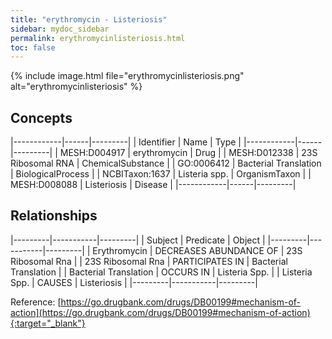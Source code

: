 ```yaml
---
title: "erythromycin - Listeriosis"
sidebar: mydoc_sidebar
permalink: erythromycinlisteriosis.html
toc: false 
---
```


{% include image.html file="erythromycinlisteriosis.png" alt="erythromycinlisteriosis" %}

## Concepts

|------------|------|---------|
| Identifier | Name | Type    |
|------------|------|---------|
| MESH:D004917 | erythromycin | Drug |
| MESH:D012338 | 23S Ribosomal RNA | ChemicalSubstance |
| GO:0006412 | Bacterial Translation | BiologicalProcess |
| NCBITaxon:1637 | Listeria spp. | OrganismTaxon |
| MESH:D008088 | Listeriosis | Disease |
|------------|------|---------|

## Relationships

|---------|-----------|---------|
| Subject | Predicate | Object  |
|---------|-----------|---------|
| Erythromycin | DECREASES ABUNDANCE OF | 23S Ribosomal Rna |
| 23S Ribosomal Rna | PARTICIPATES IN | Bacterial Translation |
| Bacterial Translation | OCCURS IN | Listeria Spp. |
| Listeria Spp. | CAUSES | Listeriosis |
|---------|-----------|---------|

Reference: [https://go.drugbank.com/drugs/DB00199#mechanism-of-action](https://go.drugbank.com/drugs/DB00199#mechanism-of-action){:target="_blank"}